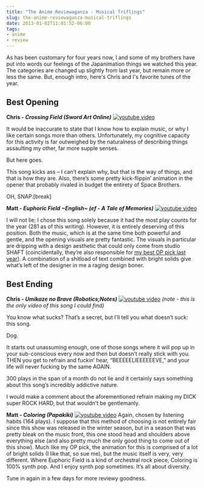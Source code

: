 ```yaml
---
title: "The Anime Reviewaganza - Musical Triflings"
slug: the-anime-reviewaganza-musical-triflings
date: 2013-01-02T11:01:52-06:00
tags:
- anime
- review
---
```

As has been customary for four years now, I and some of my brothers have put into words our feelings of the Japanimation things we watched this year. The categories are changed up slightly from last year, but remain more or less the same. But, enough intro, here's Chris and I's favorite tunes of the year.

## Best Opening
**Chris - _Crossing Field (Sword Art Online)_**
[![youtube video](https://img.youtube.com/vi/gMDwrRNTp8M/0.jpg)](https://www.youtube.com/watch?v=gMDwrRNTp8M)

It would be inaccurate to state that I know how to explain music, or why I like certain songs more than others. Unfortunately, my cognitive capacity for this activity is far outweighed by the naturalness of describing things assaulting my other, far more supple senses.

But here goes.

This song kicks ass – I can’t explain why, but that is the way of things, and that is how they are. Also, there’s some pretty kick-flippin’ animation in the opener that probably rivaled in budget the entirety of Space Brothers.

OH, SNAP.[break]

**Matt - _Euphoric Field ~English~ (ef - A Tale of Memories)_**
[![youtube video](https://img.youtube.com/vi/9DXTk9gtOHY/0.jpg)](https://www.youtube.com/watch?v=9DXTk9gtOHY)

I will not lie; I chose this song solely because it had the most play counts for the year (281 as of this writing). However, it is entirely deserving of this position. Both the music, which is at the same time both powerful and gentle, and the opening visuals are pretty fantastic. The visuals in particular are dripping with a design aesthetic that could only come from studio SHAFT (coincidentally, they’re also responsible for [my best OP pick last year](http://dxprog.com/entry/2011-best-of-anime-awards/)). A combination of a shitload of text combined with bright solids give what’s left of the designer in me a raging design boner.

## Best Ending
**Chris - _Umikaze no Brave (Robotics;Notes)_**
[![youtube video](https://img.youtube.com/vi/TomOoTkiCTY/0.jpg)](https://www.youtube.com/watch?v=TomOoTkiCTY)
_(note - this is the only video of this song I could find)_

You know what sucks? That’s a secret, but I’ll tell you what doesn’t suck: this song.

Dog.

It starts out unassuming enough, one of those songs where it will pop up in your sub-conscious every now and then but doesn’t really stick with you. THEN you get to refrain and fuckin’ hear, “BEEEEELIEEEEEEVE,” and your life will never fucking by the same AGAIN.

300 plays in the span of a month do not lie and it certainly says something about this song’s incredibly addictive nature.

I would make a comment about the aforementioned refrain making my DICK super ROCK HARD, but that wouldn’t be gentlemanly.

**Matt - _Coloring (Papakiki)_**
[![youtube video](https://img.youtube.com/vi/Ov1lWsFvS80/0.jpg)](https://www.youtube.com/watch?v=Ov1lWsFvS80)
Again, chosen by listening habits (164 plays). I suppose that this method of choosing is not entirely fair since this show was released in the winter season, but in a season that was pretty bleak on the music front, this one stood head and shoulders above everything else (and also pretty much the only good thing to come out of this show). Much like my OP pick, the animation for this is comprised of a lot of bright solids (I like that, so sue me), but the music itself is very, very different. Where Euphoric Field is a kind of orchestral rock piece, Coloring is 100% synth pop. And I enjoy synth pop sometimes. It’s all about diversity.

Tune in again in a few days for more reviewy goodness.
